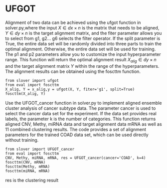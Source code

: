 # UFGOT
Alignment of two data can be achieved using the ufgot function in solver.py,where the input $X∈dx×n$ is the matrix that needs to be aligned, $Y∈dy×n$ is the target alignment matrix, and the fiter parameter allows you to select from g1, g2... g6 selects the filter operator. If the split parameter is True, the entire data set will be randomly divided into three parts to train the optimal alignment. Otherwise, the entire data set will be used for training. The p1 and p2 parameters allow you to customize the input hyperparameter range. This function will return the optimal alignment result $X_{alig}∈dy×n$ and the target alignment matrix $Y$ within the range of the hyperparameters. The alignment results can be obtained using the foscttm function.
```
from slover import ufgot
from eval import foscttm
X_alig, Y = x_alig,y = ufgot(X, Y, fiter='g1', split=True)
foscttm(X_alig, Y)
```
Use the UFGOT_cancer function in solver.py to implement aligned ensemble cluster analysis of cancer subtype data. The parameter cancer is used to select the cancer data set for the experiment. If the data set provides real labels, the parameter k is the number of categories. This function returns aligned CNV, Methy, miRNA data and target alignment data mRNA as well as 11 combined clustering results. The code provides a set of alignment parameters for the trained COAD data set, which can be used directly without training.
```
from slover import UFGOT_cancer
from eval import foscttm
CNV, Methy, miRNA, mRNA, res = UFGOT_cancer(cancer='COAD', k=4)
foscttm(CNV, mRNA)
foscttm(Methy, mRNA)
foscttm(miRNA, mRNA)
```
res is the clustering result
